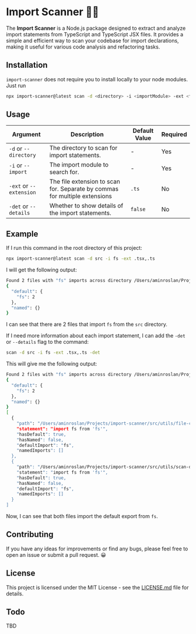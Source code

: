 # Import Scanner 🕵️‍♀️

The **Import Scanner** is a Node.js package designed to extract and analyze
import statements from TypeScript and TypeScript JSX files. It provides a simple
and efficient way to scan your codebase for import declarations, making it
useful for various code analysis and refactoring tasks.

## Installation

`import-scanner` does not require you to install locally to your node modules.
Just run

```bash
npx import-scanner@latest scan -d <directory> -i <importModule> -ext <fileExtension>
```

## Usage

| Argument                | Description                                                                | Default Value | Required |
| ----------------------- | -------------------------------------------------------------------------- | ------------- | -------- |
| `-d` or `--directory`   | The directory to scan for import statements.                               | -             | Yes      |
| `-i` or `--import`      | The import module to search for.                                           | -             | Yes      |
| `-ext` or `--extension` | The file extension to scan for. Separate by commas for multiple extensions | `.ts`         | No       |
| `-det` or `--details`   | Whether to show details of the import statements.                          | `false`       | No       |

## Example

If I run this command in the root directory of this project:

```bash
npx import-scanner@latest scan -d src -i fs -ext .tsx,.ts
```

I will get the following output:

```bash
Found 2 files with "fs" imports across directory /Users/aminroslan/Projects/import-scanner/src:
{
  "default": {
    "fs": 2
  },
  "named": {}
}

```

I can see that there are 2 files that import `fs` from the `src` directory.

If I need more information about each import statement, I can add the `-det` or
`--details` flag to the command:

```bash
scan -d src -i fs -ext .tsx,.ts -det
```

This will give me the following output:

```bash
Found 2 files with "fs" imports across directory /Users/aminroslan/Projects/import-scanner/src:
{
  "default": {
    "fs": 2
  },
  "named": {}
}
[
  {
    "path": "/Users/aminroslan/Projects/import-scanner/src/utils/file-contains-import.ts",
    "statement": "import fs from 'fs'",
    "hasDefault": true,
    "hasNamed": false,
    "defaultImport": "fs",
    "namedImports": []
  },
  {
    "path": "/Users/aminroslan/Projects/import-scanner/src/utils/scan-directories.ts",
    "statement": "import fs from 'fs'",
    "hasDefault": true,
    "hasNamed": false,
    "defaultImport": "fs",
    "namedImports": []
  }
]
```

Now, I can see that both files import the default export from `fs`.

## Contributing

If you have any ideas for improvements or find any bugs, please feel free to
open an issue or submit a pull request. 😀

## License

This project is licensed under the MIT License - see the
[LICENSE.md](LICENSE.md) file for details.

## Todo

TBD
